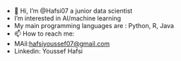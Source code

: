 - 👋 Hi, I’m @Hafsi07 a junior data scientist
- I’m interested in AI/machine learning
- My main programming languages are : Python, R, Java
- 📫 How to reach me: 
- MAil:hafsiyoussef07@gmail.com
- Linkedin: Youssef Hafsi


